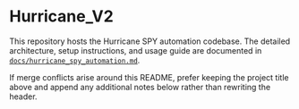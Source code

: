 # Hurricane_V2

This repository hosts the Hurricane SPY automation codebase. The detailed
architecture, setup instructions, and usage guide are documented in
[`docs/hurricane_spy_automation.md`](docs/hurricane_spy_automation.md).

If merge conflicts arise around this README, prefer keeping the project title
above and append any additional notes below rather than rewriting the header.
